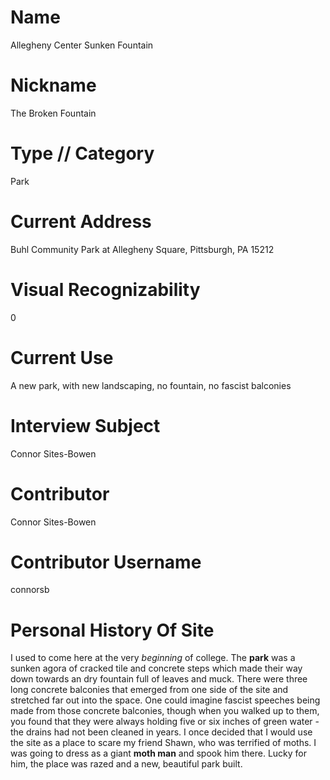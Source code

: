# Name
Allegheny Center Sunken Fountain
# Nickname
The Broken Fountain
# Type // Category
Park
# Current Address
Buhl Community Park at Allegheny Square, Pittsburgh, PA 15212
# Visual Recognizability
0
# Current Use
A new park, with new landscaping, no fountain, no fascist balconies
# Interview Subject
Connor Sites-Bowen
# Contributor
Connor Sites-Bowen
# Contributor Username
connorsb
# Personal History Of Site
I used to come here at the very *beginning* of college. The **park** was a sunken agora of cracked tile and concrete steps which made their way down towards an dry fountain full of leaves and muck.
There were three long concrete balconies that emerged from one side of the site and stretched far out into the space. One could imagine fascist speeches being made from those concrete balconies, though when you walked up to them, you found that they were always holding five or six inches of green water - the drains had not been cleaned in years.
I once decided that I would use the site as a place to scare my friend Shawn, who was terrified of moths. I was going to dress as a giant **moth man** and spook him there. Lucky for him, the place was razed and a new, beautiful park built.
